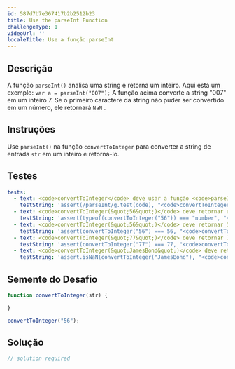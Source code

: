 ```yaml
---
id: 587d7b7e367417b2b2512b23
title: Use the parseInt Function
challengeType: 1
videoUrl: ''
localeTitle: Use a função parseInt
---
```


## Descrição
<section id="description"> A função <code>parseInt()</code> analisa uma string e retorna um inteiro. Aqui está um exemplo: <code>var a = parseInt(&quot;007&quot;);</code> A função acima converte a string &quot;007&quot; em um inteiro 7. Se o primeiro caractere da string não puder ser convertido em um número, ele retornará <code>NaN</code> . </section>

## Instruções
<section id="instructions"> Use <code>parseInt()</code> na função <code>convertToInteger</code> para converter a string de entrada <code>str</code> em um inteiro e retorná-lo. </section>

## Testes
<section id='tests'>

```yml
tests:
  - text: <code>convertToInteger</code> deve usar a função <code>parseInt()</code>
    testString: 'assert(/parseInt/g.test(code), "<code>convertToInteger</code> should use the <code>parseInt()</code> function");'
  - text: <code>convertToInteger(&quot;56&quot;)</code> deve retornar um número
    testString: 'assert(typeof(convertToInteger("56")) === "number", "<code>convertToInteger("56")</code> should return a number");'
  - text: <code>convertToInteger(&quot;56&quot;)</code> deve retornar 56
    testString: 'assert(convertToInteger("56") === 56, "<code>convertToInteger("56")</code> should return 56");'
  - text: <code>convertToInteger(&quot;77&quot;)</code> deve retornar 77
    testString: 'assert(convertToInteger("77") === 77, "<code>convertToInteger("77")</code> should return 77");'
  - text: <code>convertToInteger(&quot;JamesBond&quot;)</code> deve retornar NaN
    testString: 'assert.isNaN(convertToInteger("JamesBond"), "<code>convertToInteger("JamesBond")</code> should return NaN");'

```

</section>

## Semente do Desafio
<section id='challengeSeed'>

<div id='js-seed'>

```js
function convertToInteger(str) {

}

convertToInteger("56");

```

</div>



</section>

## Solução
<section id='solution'>

```js
// solution required
```
</section>
